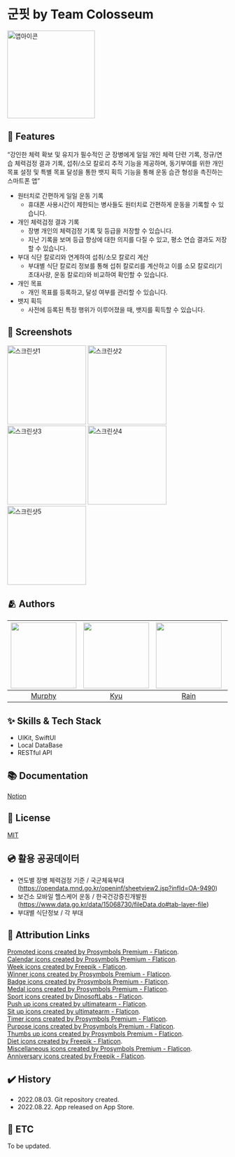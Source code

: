 # 군핏 by Team Colosseum

<img width="200" alt="앱아이콘" src="https://user-images.githubusercontent.com/103012157/186115653-a36e2ec8-86d4-4a7f-98b7-41176dfa8c38.png">


## 📌 Features

“강인한 체력 확보 및 유지가 필수적인 군 장병에게 일일 개인 체력 단련 기록, 정규/연습 체력검정 결과 기록, 섭취/소모 칼로리 추적 기능을 제공하며, 동기부여를 위한 개인 목표 설정 및 특별 목표 달성을 통한 뱃지 획득 기능을 통해 운동 습관 형성을 촉진하는 스마트폰 앱”

- 원터치로 간편하게 일일 운동 기록
    - 휴대폰 사용시간이 제한되는 병사들도 원터치로 간편하게 운동을 기록할 수 있습니다.
- 개인 체력검정 결과 기록
    - 장병 개인의 체력검정 기록 및 등급을 저장할 수 있습니다.
    - 지난 기록을 보며 등급 향상에 대한 의지를 다질 수 있고, 평소 연습 결과도 저장할 수 있습니다.
- 부대 식단 칼로리와 연계하여 섭취/소모 칼로리 계산
    - 부대별 식단 칼로리 정보를 통해 섭취 칼로리를 계산하고 이를 소모 칼로리(기초대사량, 운동 칼로리)와 비교하여 확인할 수 있습니다.
- 개인 목표
    - 개인 목표를 등록하고, 달성 여부를 관리할 수 있습니다.
- 뱃지 획득
    - 사전에 등록된 특정 행위가 이루어졌을 때, 뱃지를 획득할 수 있습니다.

## 🌃 Screenshots

<p align="left">
 <img width="180" alt="스크린샷1" src="https://user-images.githubusercontent.com/103012157/186108327-b4eeb7af-d497-4911-aeb0-f8f31eba9f5d.png">
  <img width="180" alt="스크린샷2" src="https://user-images.githubusercontent.com/103012157/186108359-486280b1-e360-4792-8507-834a75385e6d.png">
  <img width="180" alt="스크린샷3" src="https://user-images.githubusercontent.com/103012157/186108362-9adb468a-2d95-45c3-823e-eb01cfda5bd0.png">
  <img width="180" alt="스크린샷4" src="https://user-images.githubusercontent.com/103012157/186108363-5a6ada03-4373-465e-bed1-9e5d42b78d2e.png">
  <img width="180" alt="스크린샷5" src="https://user-images.githubusercontent.com/103012157/186108365-82c17013-0948-4b6a-9171-5c520589aa70.png">
</p>

## 🫂 Authors

|<img width="150" src="https://github.com/Somin-DS.png">|<img width="150" src="https://github.com/kyustudyo.png">|<img width="150" src="https://github.com/eunbkang.png">|<img width="150" src="https://github.com/DoAY9.png">|
|:-:|:-:|:-:|:-:|
|[Murphy](https://github.com/Somin-DS)|[Kyu](https://github.com/kyustudyo)|[Rain](https://github.com/eunbkang)|[Ayden](https://github.com/DoAY9)|

## ✨ Skills & Tech Stack

- UIKit, SwiftUI
- Local DataBase
- RESTful API

## 📚 Documentation

[Notion](https://quick-plastic-2d0.notion.site/c4d7a16a2c654361904b25727278cd4c)


## :lock_with_ink_pen: License

[MIT](https://choosealicense.com/licenses/mit/)

## 💿 활용 공공데이터

- 연도별 장병 체력검정 기준 / 국군체육부대 (https://opendata.mnd.go.kr/openinf/sheetview2.jsp?infId=OA-9490)
- 보건소 모바일 헬스케어 운동 / 한국건강증진개발원 (https://www.data.go.kr/data/15068730/fileData.do#tab-layer-file)
- 부대별 식단정보 / 각 부대

## 🔗 Attribution Links

<a href="https://www.flaticon.com/free-icons/promoted" title="promoted icons">Promoted icons created by Prosymbols Premium - Flaticon</a>.  
<a href="https://www.flaticon.com/free-icons/calendar" title="calendar icons">Calendar icons created by Prosymbols Premium - Flaticon</a>.  
<a href="https://www.flaticon.com/free-icons/week" title="week icons">Week icons created by Freepik - Flaticon</a>.  
<a href="https://www.flaticon.com/free-icons/winner" title="winner icons">Winner icons created by Prosymbols Premium - Flaticon</a>.  
<a href="https://www.flaticon.com/free-icons/badge" title="badge icons">Badge icons created by Prosymbols Premium - Flaticon</a>.  
<a href="https://www.flaticon.com/free-icons/medal" title="medal icons">Medal icons created by Prosymbols Premium - Flaticon</a>.  
<a href="https://www.flaticon.com/free-icons/sport" title="sport icons">Sport icons created by DinosoftLabs - Flaticon</a>.  
<a href="https://www.flaticon.com/free-icons/push-up" title="push up icons">Push up icons created by ultimatearm - Flaticon</a>.  
<a href="https://www.flaticon.com/free-icons/sit-up" title="sit up icons">Sit up icons created by ultimatearm - Flaticon</a>.  
<a href="https://www.flaticon.com/free-icons/timer" title="timer icons">Timer icons created by Prosymbols Premium - Flaticon</a>.  
<a href="https://www.flaticon.com/free-icons/purpose" title="Purpose icons">Purpose icons created by Prosymbols Premium - Flaticon</a>.  
<a href="https://www.flaticon.com/free-icons/thumbs-up" title="thumbs up icons">Thumbs up icons created by Prosymbols Premium - Flaticon</a>.  
<a href="https://www.flaticon.com/free-icons/diet" title="diet icons">Diet icons created by Freepik - Flaticon</a>.  
<a href="https://www.flaticon.com/free-icons/miscellaneous" title="miscellaneous icons">Miscellaneous icons created by Prosymbols Premium - Flaticon</a>.  
<a href="https://www.flaticon.com/free-icons/anniversary" title="anniversary icons">Anniversary icons created by Freepik - Flaticon</a>.  


## ✔️ History

- 2022.08.03. Git repository created.
- 2022.08.22. App released on App Store.

## 🧩 ETC

To be updated.
